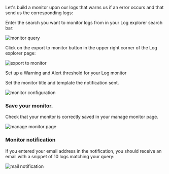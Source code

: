 Let's build a monitor upon our logs that warns us if an error occurs and that send us the corresponding logs:

Enter the search you want to monitor logs from in your Log explorer search bar:

![monitor query](https://raw.githubusercontent.com/l0k0ms/workshops/master/log-workshop/assets/images/monitor_query.png)

Click on the export to monitor button in the upper right corner of the Log explorer page:

![export to monitor](https://raw.githubusercontent.com/l0k0ms/workshops/master/log-workshop/assets/images/export_to_monitor.png)

Set up a Warning and Alert threshold for your Log monitor

Set the monitor title and template the notification sent.

![monitor configuration](https://raw.githubusercontent.com/l0k0ms/workshops/master/log-workshop/assets/images/monitor_configuration.png)

### Save your monitor.

Check that your monitor is correctly saved in your manage monitor page.

![manage monitor page](https://raw.githubusercontent.com/l0k0ms/workshops/master/log-workshop/assets/images/manage_monitor_page.png)

### Monitor notification

If you entered your email address in the notification, you should receive an email with a snippet of 10 logs matching your query:

![mail notification](https://raw.githubusercontent.com/l0k0ms/workshops/master/log-workshop/assets/images/mail_notification.png)